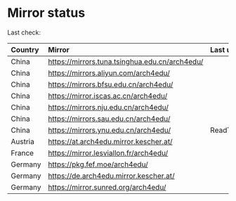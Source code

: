 <script src="./time.js"></script>
# Mirror status
Last check: <script type="text/javascript">localize(1691500989.74869);</script>

|Country|Mirror|Last update|
|:------|:-----|:----------|
|China|https://mirrors.tuna.tsinghua.edu.cn/arch4edu/|<script type="text/javascript">localize(1691476332);</script>|
|China|https://mirrors.aliyun.com/arch4edu/|<script type="text/javascript">localize(1691389813);</script>|
|China|https://mirrors.bfsu.edu.cn/arch4edu/|<script type="text/javascript">localize(1691432974);</script>|
|China|https://mirror.iscas.ac.cn/arch4edu/|<script type="text/javascript">localize(1691476332);</script>|
|China|https://mirrors.nju.edu.cn/arch4edu/|<script type="text/javascript">localize(1691432974);</script>|
|China|https://mirrors.sau.edu.cn/arch4edu/|<script type="text/javascript">localize(1691476332);</script>|
|China|https://mirrors.ynu.edu.cn/arch4edu/|ReadTimeout|
|Austria|https://at.arch4edu.mirror.kescher.at/|<script type="text/javascript">localize(1691476332);</script>|
|France|https://mirror.lesviallon.fr/arch4edu/|<script type="text/javascript">localize(1689402753);</script>|
|Germany|https://pkg.fef.moe/arch4edu/|<script type="text/javascript">localize(1691476332);</script>|
|Germany|https://de.arch4edu.mirror.kescher.at/|<script type="text/javascript">localize(1691476332);</script>|
|Germany|https://mirror.sunred.org/arch4edu/|<script type="text/javascript">localize(1691476332);</script>|

<script src="./tablefilter/tablefilter.js"></script>
<script src="./table.js"></script>